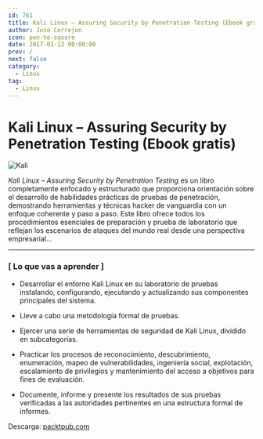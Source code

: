 ```yaml
---
id: 761
title: Kali Linux – Assuring Security by Penetration Testing (Ebook gratis)
author: Jose Cerrejon
icon: pen-to-square
date: 2017-01-12 00:00:00
prev: /
next: false
category:
  - Linux
tag:
  - Linux
---
```


# Kali Linux – Assuring Security by Penetration Testing (Ebook gratis)

![Kali](/images/2017/01/kali.png)

*Kali Linux – Assuring Security by Penetration Testing* es un libro completamente enfocado y estructurado que proporciona orientación sobre el desarrollo de habilidades prácticas de pruebas de penetración, demostrando herramientas y técnicas hacker de vanguardia con un enfoque coherente y paso a paso. Este libro ofrece todos los procedimientos esenciales de preparación y prueba de laboratorio que reflejan los escenarios de ataques del mundo real desde una perspectiva empresarial...

- - -
### [ Lo que vas a aprender ]

* Desarrollar el entorno Kali Linux en su laboratorio de pruebas instalando, configurando, ejecutando y actualizando sus componentes principales del sistema.

* Lleve a cabo una metodología formal de pruebas.

* Ejercer una serie de herramientas de seguridad de Kali Linux, dividido en subcategorías.

* Practicar los procesos de reconocimiento, descubrimiento, enumeración, mapeo de vulnerabilidades, ingeniería social, explotación, escalamiento de privilegios y mantenimiento del acceso a objetivos para fines de evaluación.

* Documente, informe y presente los resultados de sus pruebas verificadas a las autoridades pertinentes en una estructura formal de informes.

Descarga: [packtpub.com](https://www.packtpub.com/packt/offers/free-learning)